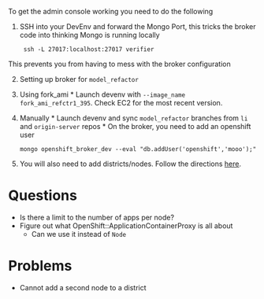To get the admin console working you need to do the following
1. SSH into your DevEnv and forward the Mongo Port, this tricks the
broker code into thinking Mongo is running locally

        ssh -L 27017:localhost:27017 verifier

  This prevents you from having to mess with the broker configuration

2. Setting up broker for `model_refactor`
  1. Using fork_ami
    * Launch devenv with `--image_name fork_ami_refctr1_395`. Check EC2
for the most recent version.

  1. Manually
    * Launch devenv and sync `model_refactor` branches from `li` and
`origin-server` repos
    * On the broker, you need to add an openshift user

      ```
      mongo openshift_broker_dev --eval "db.addUser('openshift','mooo');" 
      ```

3. You will also need to add districts/nodes. Follow the directions
[here].

# Questions
* Is there a limit to the number of apps per node?
* Figure out what OpenShift::ApplicationContainerProxy is all about
  * Can we use it instead of `Node`

# Problems
* Cannot add a second node to a district

[here]: https://engineering.redhat.com/trac/Libra/wiki/Districts
